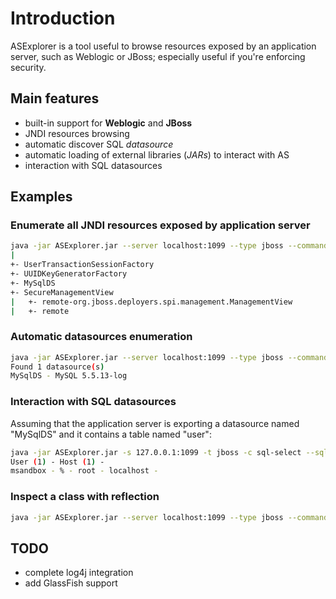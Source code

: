 # Introduction #

ASExplorer is a tool useful to browse resources exposed by an application server, 
such as Weblogic or JBoss; especially useful if you're enforcing security.

## Main features ##
* built-in support for **Weblogic** and **JBoss**
* JNDI resources browsing
* automatic discover SQL *datasource*
* automatic loading of external libraries (*JARs*) to interact with AS
* interaction with SQL datasources

## Examples ##

### Enumerate all JNDI resources exposed by application server ###

```bash
java -jar ASExplorer.jar --server localhost:1099 --type jboss --command browse
|
+- UserTransactionSessionFactory
+- UUIDKeyGeneratorFactory
+- MySqlDS
+- SecureManagementView
|   +- remote-org.jboss.deployers.spi.management.ManagementView
|   +- remote
```

### Automatic datasources enumeration ###

```bash 
java -jar ASExplorer.jar --server localhost:1099 --type jboss --command enumds
Found 1 datasource(s)
MySqlDS - MySQL 5.5.13-log
```

### Interaction with SQL datasources

Assuming that the application server is exporting a datasource named "MySqlDS" and it contains a table named "user":

```bash
java -jar ASExplorer.jar -s 127.0.0.1:1099 -t jboss -c sql-select --sql "SELECT user,host FROM user" --datasource MySqlDS
User (1) - Host (1) - 
msandbox - % - root - localhost -
```

### Inspect a class with reflection ###

```bash
java -jar ASExplorer.jar --server localhost:1099 --type jboss --command inspect --class jmx/invoker
```

## TODO ##
* complete log4j integration
* add GlassFish support
